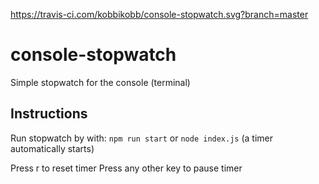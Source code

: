 https://travis-ci.com/kobbikobb/console-stopwatch.svg?branch=master

# console-stopwatch
Simple stopwatch for the console (terminal)

## Instructions

Run stopwatch by with: 
`npm run start` or `node index.js` (a timer automatically starts)

Press r to reset timer
Press any other key to pause timer